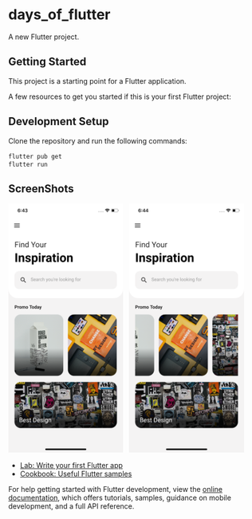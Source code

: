 # days_of_flutter

A new Flutter project.

## Getting Started

This project is a starting point for a Flutter application.

A few resources to get you started if this is your first Flutter project:

## Development Setup
Clone the repository and run the following commands:
```
flutter pub get
flutter run
```


## ScreenShots

<img src="assets/screenshot/one.png" height="500em" /> &nbsp; <img src="assets/screenshot/two.png" height="500em" />


- [Lab: Write your first Flutter app](https://docs.flutter.dev/get-started/codelab)
- [Cookbook: Useful Flutter samples](https://docs.flutter.dev/cookbook)

For help getting started with Flutter development, view the
[online documentation](https://docs.flutter.dev/), which offers tutorials,
samples, guidance on mobile development, and a full API reference.
